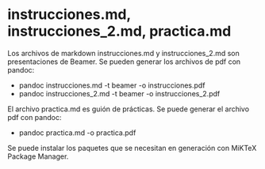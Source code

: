 # instrucciones.md, instrucciones_2.md, practica.md

Los archivos de markdown instrucciones.md y instrucciones_2.md son presentaciones de Beamer.
Se pueden generar los archivos de pdf con pandoc:

* pandoc instrucciones.md -t beamer -o instrucciones.pdf
* pandoc instrucciones_2.md -t beamer -o instrucciones_2.pdf
  
El archivo practica.md es guión de prácticas. Se puede generar el archivo pdf con pandoc:

* pandoc practica.md -o practica.pdf

Se puede instalar los paquetes que se necesitan en generación con MiKTeX Package Manager.

